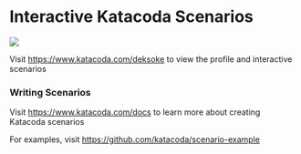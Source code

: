 # Interactive Katacoda Scenarios

[![](http://shields.katacoda.com/katacoda/deksoke/count.svg)](https://www.katacoda.com/deksoke "Get your profile on Katacoda.com")

Visit https://www.katacoda.com/deksoke to view the profile and interactive scenarios

### Writing Scenarios
Visit https://www.katacoda.com/docs to learn more about creating Katacoda scenarios

For examples, visit https://github.com/katacoda/scenario-example
